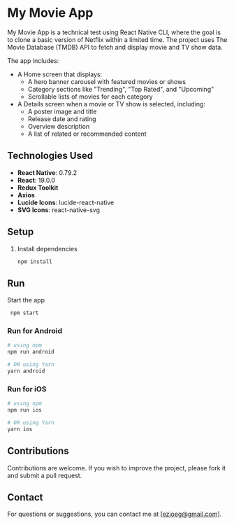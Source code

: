 



# My Movie App

My Movie App is a technical test using React Native CLI, where the goal is to clone a basic version of Netflix within a limited time. The project uses The Movie Database (TMDB) API to fetch and display movie and TV show data.

The app includes:

- A Home screen that displays:
  - A hero banner carousel with featured movies or shows
  - Category sections like "Trending", "Top Rated", and "Upcoming"
  - Scrollable lists of movies for each category
- A Details screen when a movie or TV show is selected, including:
  - A poster image and title
  - Release date and rating
  - Overview description
  - A list of related or recommended content

## Technologies Used

- **React Native**: 0.79.2
- **React**: 19.0.0
- **Redux Toolkit**
- **Axios**
- **Lucide Icons**: lucide-react-native
- **SVG Icons**: react-native-svg

## Setup

1. Install dependencies

   ```bash
   npm install
   ```
   
## Run

Start the app

   ```bash
    npm start
   ```

### Run for Android

```bash
# using npm
npm run android

# OR using Yarn
yarn android
```

### Run for iOS

```bash
# using npm
npm run ios

# OR using Yarn
yarn ios
```
   
## Contributions

Contributions are welcome. If you wish to improve the project, please fork it and submit a pull request.

## Contact

For questions or suggestions, you can contact me at [ezioeg@gmail.com].
